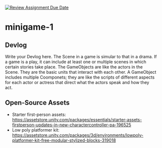 [![Review Assignment Due Date](https://classroom.github.com/assets/deadline-readme-button-22041afd0340ce965d47ae6ef1cefeee28c7c493a6346c4f15d667ab976d596c.svg)](https://classroom.github.com/a/d-DorLAf)
# minigame-1
## Devlog
Write your Devlog here.
The Scene in a game is simular to that in a drama. If a game is a play,  it can include at least one or multiple scenes in which certain stories take place. The GameObjects are like the actors in the Scene. They are the basic units that interact with each other. A GameObject includes multiple Coomponets; they are like the scripts of different aspects for each actor or actress that direct what the actors speak and how they act. 

## Open-Source Assets
- Starter first-person assets: https://assetstore.unity.com/packages/essentials/starter-assets-firstperson-updates-in-new-charactercontroller-pa-196525
- Low poly platformer kit: https://assetstore.unity.com/packages/3d/environments/lowpoly-platformer-kit-free-modular-stylized-blocks-319018 
